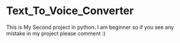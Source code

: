 # Text_To_Voice_Converter
This is My Second project in python.
I am beginner so if you see any mistake in my project please comment :)
